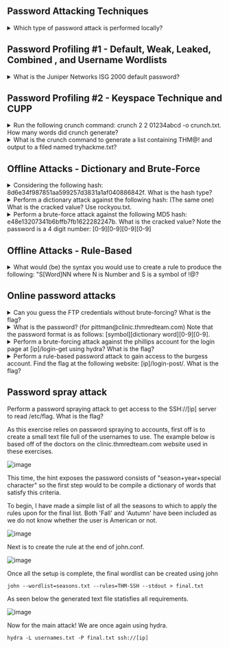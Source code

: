 ## Password Attacking Techniques 

<details>
<summary> Which type of password attack is performed locally? </summary>
<p></p>
Between 'Password Cracking' and 'Password Guessing', <i>'Password Cracking'</i> is the correct answer as this usually involves cracking hashes on the attackers local machine.

</details>

## Password Profiling #1 - Default, Weak, Leaked, Combined , and Username Wordlists

<details>
<summary> What is the Juniper Networks ISG 2000 default password? </summary>
<p></p>

Keeping the default credentials on your device is a huge security risk, and this is exactly what this question is about. By not changing the password you leave your device open to anyone who can do a quick google search and find the user's guide to the device:

<p align="center">
  <img src="https://user-images.githubusercontent.com/66912443/185885338-5fca362b-1de2-4a72-a77f-d1cb88977969.png" >
</p>

This, from the aformentioned official user guide to the 'Juniper Networks ISG 2000' reveals both the username and password to be 'netscreen'
  <p></p>
  
  ``` Source = https://www.juniper.net/documentation/hardware/netscreen-systems/netscreen-systems50/ug_isg_2000.pdf ```

</details>

## Password Profiling #2 - Keyspace Technique and CUPP

<details>
<summary> Run the following crunch command: crunch 2 2 01234abcd -o crunch.txt. How many words did crunch generate? </summary>
<p></p>
Crunch, at least for me was not installed on my Linux device, this was easily fixable by running the following:
  <p></p>
  
  ``` sudo apt install crunch ```
  
  <p></p>
  Once that has finished installing you are good to run the command revealing the following lines:
  <p></p>
  
  <p align="center">
  <img src="https://user-images.githubusercontent.com/66912443/185888501-e0a3c124-60f3-4e58-8687-9f5db95ee26a.png" >
</p>

</details>

<details>
<summary> What is the crunch command to generate a list containing THM@! and output to a filed named tryhackme.txt? </summary>
<p></p>

   This task is to create a LIST containing this password, not just generate the word itself. Using the following logic:
  
  ```
  @ - lower case alpha characters

, - upper case alpha characters

% - numeric characters

^ - special characters including space
  ```
  
"THM" is a given and is known so does not need to have every combination generated with "," as that list would be sooooo long. The only parts that would differ would be "@" and "!". We can ascertain that as "@" and "!" are special characters, they must be represented by the "^" symbol. The final command would be as so:
  
  ``` crunch 5 5 -t THM^^ -o tryhackme.txt ```

</details>

## Offline Attacks - Dictionary and Brute-Force

<details>
<summary> 
Considering the following hash: 8d6e34f987851aa599257d3831a1af040886842f. What is the hash type? </summary>
<p></p>

The tool of choice to identify hashes, 'hashid' was not installed on my Linux system by default. This can be fixed with the following command:
  
  ``` sudo apt install hashid ```
  
  Running the following revealed the answer:
  
  ![image](https://user-images.githubusercontent.com/66912443/185891467-ebcb94f8-a836-442f-9316-c7eeec0e9aca.png)

</details>

<details>
<summary> Perform a dictionary attack against the following hash: (The same one) What is the cracked value? Use rockyou.txt. </summary>
<p></p>
Now that we known the hash is SHA-1, this helps with filling out the fields when we pass it through hashcat. From 'hashcat.net', we can ascertain the hash-mode code for SHA-1 is 100.
  <p></p>
  <p align="center">
  <img src="https://user-images.githubusercontent.com/66912443/185892364-a0547a46-cf42-40f5-b150-8a891a9a15c4.png" >
  </p>

  Now the command can be completed: 
  
  ``` hashcat -a 0 -m 100 8d6e34f987851aa599257d3831a1af040886842f [location of rockyou.txt] ```
  
  "-a" determines the type of attack (0 meaning dictionary)  
  "-m" determines the hash mode used (100 for SHA-1)
  
  <p></p>
  
  Once you have run this command and it has been cracked, (this may take a while) it will show the following:
  <p></p>
  <p align="center">
  <img src="https://user-images.githubusercontent.com/66912443/185894232-5897b833-e42f-470b-be91-fdd5ea721a89.png" >
  </p>

  To get your answer, press the up arrow to get the previous command again and add "--show"
  
  <p></p>
  <p align="center">
  <img src="https://user-images.githubusercontent.com/66912443/185894740-3fe0b40d-b264-4898-b2cd-6d590734cbd7.png" >
  </p>
  
</details>

<details>
<summary> Perform a brute-force attack against the following MD5 hash: e48e13207341b6bffb7fb1622282247b. What is the cracked value? Note the password is a 4 digit number: [0-9][0-9][0-9][0-9] </summary>
<p></p>

Referring back to the table in the previous question, we know that MD5 is represented by the code "0".

``` hashcat -a 3 -m 0 e48e13207341b6bffb7fb1622282247b ?d?d?d?d ```

"-a" determines the type of attack (3 meaning dictionary)  
"-m" determines the hash mode used (100 for SHA-1)  
"?d?d?d?d" indicates for the brute force to look for a 4 digit character (1 ?d = 1 digit)
  <p></p>
  The only step left is to run the command as we have everything we need already:
  <p></p>
<p align="center">
  <img src="https://user-images.githubusercontent.com/66912443/185899243-2b182574-6892-49f4-b22d-996a8667246b.png" >
  </p>

</details>

## Offline Attacks - Rule-Based

<details>
<summary> What would (be) the syntax you would use to create a rule to produce the following: "S[Word]NN  where N is Number and S is a symbol of !@? </summary>
<p></p>
  
"Az" Specifies there is a word here 
  
  
  "[0-9]" Specifies there is a number. There must be quotations on either side of the closed square brackets and the brackets can be put next to each other for more numbers  
  
  
  "^" Means append a special character to the beginning of each word  
  
  
  "$" Means append a special character to the end of each word
  
  With this all in mind, it can be put together to create the following:
  
  
``` Az"[0-9][0-9]" ^[!@] ``` 

</details>

## Online password attacks

<details>
<summary> Can you guess the FTP credentials without brute-forcing? What is the flag? </summary>
<p></p>

Sometimes FTP servers have an 'anonymous' account left open. This allows access to a server to get information that is publically available, however in this case it can be used for more harm than good. As seen below using the username 'anonymous' with no password gave me access to this ftp server.

  ![image](https://user-images.githubusercontent.com/66912443/185905336-bb588089-1d99-4759-b50f-d12ae52c5447.png)
  
  Listing all reveals a directory known as 'files' which within there lies the flag...
  
  ![image](https://user-images.githubusercontent.com/66912443/185905628-bc810e0d-8669-40ba-a88a-b23a376e3192.png)
  
  Using 'get', the flag is transferred to my machine and the flag is revealed: 
  
  ``` THM{d0abe799f25738ad739c20301aed357b} ```
  
</details>

<details>
<summary> What is the password? (for pittman@clinic.thmredteam.com) Note that the password format is as follows: [symbol][dictionary word][0-9][0-9]. </summary>
<p></p>

 To make this easier, first its best to create a new rule in john following the password formula given:
 
 ```
 sudo nano /etc/john/john.conf <--- open wherever your john is installed
 [List.Rules:THM-Example] <--- Name the rule
 Az"[0-9][0-9]" ^[!@#$] <--- Rules
 ```
 
![image](https://user-images.githubusercontent.com/66912443/185931105-66f2011c-49f9-4406-a6fb-c05226e8ff16.png)
                             
Next is to create a custom wordlist using 'cewl' from the website that the email address comes from.

``` cewl -m 8 -w clinic.lst https://clinic.thmredteam.com ```
                             
"-m" indicates the minimum wordlength to pick up (default is 3)
                             
![image](https://user-images.githubusercontent.com/66912443/185932034-5727e811-608e-43fc-8ada-a6c3f80ca2d4.png)

To create the final wordlist, the list created using cewl needs to be put through the rules created using john at the beginning.
                             
``` john --wordlist=clinic.lst --rules=THM-Example --stdout > john.txt ```
  
This will create a file full of all the password combinations.
  
![image](https://user-images.githubusercontent.com/66912443/185933639-d8c9ffc2-87e8-4605-89bc-4fa979e346b6.png)

Now, finally to use it against the SMTP server. The below command, using hydra, will run a dictionary attack against the account similarly to other examples you've seen.
  
``` hydra -l pittman@clinic.thmredteam.com -P [path to final wordlist] smtp://[ip] -v ```

After that has finished executing, as always this is computer dependent on how fast this will be, youll have your password.
  
![image](https://user-images.githubusercontent.com/66912443/185935399-ec36c083-6a8b-440a-ab62-dfcb4dc73add.png)


</details>

<details>
<summary> Perform a brute-forcing attack against the phillips account for the login page at [ip]/login-get using hydra? What is the flag? </summary>
<p></p>

To conduct the attack, we need to once again use Hydra, this time for a 'GET' attack, hence '/login-get'. 

``` hydra -l phillips -P [path] [IP] http-get-form "/login-get/index.php:username=^USER^&password=^PASS^:S=logout.php" -f ```

"-l" Specifies the username that is going to be tried with this attack  


"-P" this is the path to the wordlist used to bruteforce the password  


"http-get-form" specifies the type of attack being performed, this time a GET attack  


"^USER^" Tells the program to brute force with the username  


"^PASS^" Tells the program to brute force the password with the given file.  


"-f" Tells the program to stop once its been successful  

Putting that command through and running it will lead you to find the password, as seen below: (speed dependent on time taken as usual)
  
![image](https://user-images.githubusercontent.com/66912443/185955618-9448571b-65d0-4656-a58d-192b9886a7f5.png)

At this point you can log in as phillips and get the flag!
  


</details>

<details>
<summary> Perform a rule-based password attack to gain access to the burgess account. Find the flag at the following website: [ip]/login-post/. What is the flag? </summary>
<p></p>
Similarly to the previous attack, we will be using Hydra. This time, we will be utilising a 'POST' attack instead.
  <p></p>
The hint to this question refers to the need for the 'single extra' rule in john when creating a wordlist, so the first task will be to create a new wordlist from the original 'clinic.lst' for use in the exercise. There is no need to create this rule as it is included in the 'john.conf' file.
  <p></p>
  
``` john --wordlist=clinic.lst --rules=Single-Extra --stdout > burgess.txt ```

So, now we have our wordlist it is time to conduct the attack against the '/login-post' address. The syntax for this hydra command is quite similar to the previous tasks, in fact I just copied and pasted it and changed some words around.
  <p></p>
  
  ``` hydra -l burgess -P [path] [IP] http-post-form "/login-post/index.php:username=^USER^&password=^PASS^:S=logout.php" -f ```
  
As usual, putting that command through and running it will lead you to find the password as seen below:

![image](https://user-images.githubusercontent.com/66912443/186148492-6c92dc85-1b69-4730-9543-e09e0c53c2f4.png)

 Just like before, now you can login and retrieve the flag!
  
</details>

## Password spray attack 
  
Perform a password spraying attack to get access to the SSH://[ip] server to read /etc/flag. What is the flag?
  
As this exercise relies on password spraying to accounts, first off is to create a small text file full of the usernames to use. The example below is based off of the doctors on the clinic.thmredteam.com website used in these exercises.
  
![image](https://user-images.githubusercontent.com/66912443/186150103-b54fb95a-3e4a-447c-817c-1dd9de2d681e.png)

This time, the hint exposes the password consists of "season+year+special character" so the first step would to be compile a dictionary of words that satisfy this criteria.
  
To begin, I have made a simple list of all the seasons to which to apply the rules upon for the final list. Both 'Fall' and 'Autumn' have been included as we do not know whether the user is American or not.
  
![image](https://user-images.githubusercontent.com/66912443/186151608-2f80ed7e-f197-4cea-8742-aefa5777a564.png)

Next is to create the rule at the end of john.conf.
  
![image](https://user-images.githubusercontent.com/66912443/186154033-2bdb3d84-d526-47db-9413-d3a57e8bacba.png)
 
Once all the setup is complete, the final wordlist can be created using john
  
``` john --wordlist=seasons.txt --rules=THM-SSH --stdout > final.txt ```
  
As seen below the generated text file statisfies all requirements.
  
![image](https://user-images.githubusercontent.com/66912443/186154182-55d373bc-9bb5-481f-adb3-bc6a3fb1bc51.png)

Now for the main attack! We are once again using hydra.

``` hydra -L usernames.txt -P final.txt ssh://[ip] ```

  



